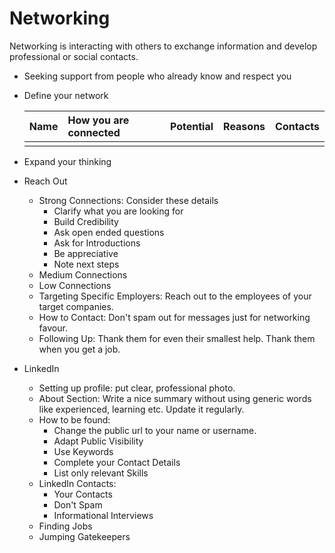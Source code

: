 # Networking
Networking is interacting with others to exchange information and develop professional or social contacts.

- Seeking support from people who already know and respect you
- Define your network

    | Name | How you are connected | Potential | Reasons | Contacts |
    | :--- | :--- | :--- | :--- | :--- |
    | | | | | |
    
- Expand your thinking

- Reach Out
    - Strong Connections: Consider these details
        - Clarify what you are looking for
        - Build Credibility
        - Ask open ended questions
        - Ask for Introductions
        - Be appreciative
        - Note next steps
    - Medium Connections
    - Low Connections
    - Targeting Specific Employers: Reach out to the employees of your target companies.
    - How to Contact: Don't spam out for messages just for networking favour.
    - Following Up: Thank them for even their smallest help. Thank them when you get a job.
    
- LinkedIn
    - Setting up profile: put clear, professional photo.
    - About Section: Write a nice summary without using generic words like experienced, learning etc. Update it regularly.
    - How to be found: 
        - Change the public url to your name or username.
        - Adapt Public Visibility
        - Use Keywords
        - Complete your Contact Details
        - List only relevant Skills
    - LinkedIn Contacts:
        - Your Contacts
        - Don't Spam
        - Informational Interviews
    - Finding Jobs 
    - Jumping Gatekeepers